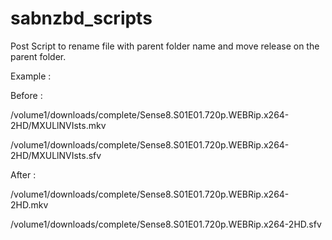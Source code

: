 # sabnzbd_scripts
Post Script to rename file with parent folder name and move release on the parent folder.

Example :

Before :

/volume1/downloads/complete/Sense8.S01E01.720p.WEBRip.x264-2HD/MXULlNVIsts.mkv

/volume1/downloads/complete/Sense8.S01E01.720p.WEBRip.x264-2HD/MXULlNVIsts.sfv

After :

/volume1/downloads/complete/Sense8.S01E01.720p.WEBRip.x264-2HD.mkv

/volume1/downloads/complete/Sense8.S01E01.720p.WEBRip.x264-2HD.sfv
